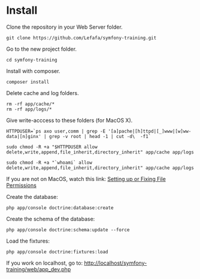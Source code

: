 Install
========================

Clone the repository in your Web Server folder.
```
git clone https://github.com/Lefafa/symfony-training.git
```
Go to the new project folder.
```
cd symfony-training
```
Install with composer.
```
composer install
```
Delete cache and log folders.
```
rm -rf app/cache/*
rm -rf app/logs/*
```
Give write-acccess to these folders (for MacOS X).
```
HTTPDUSER=`ps axo user,comm | grep -E '[a]pache|[h]ttpd|[_]www|[w]ww-data|[n]ginx' | grep -v root | head -1 | cut -d\  -f1`
```
```
sudo chmod -R +a "$HTTPDUSER allow delete,write,append,file_inherit,directory_inherit" app/cache app/logs
```
```
sudo chmod -R +a "`whoami` allow delete,write,append,file_inherit,directory_inherit" app/cache app/logs
```
If you are not on MacOS, watch this link: [Setting up or Fixing File Permissions][1]

Create the database:
```
php app/console doctrine:database:create
```
Create the schema of the database:
```
php app/console doctrine:schema:update --force
```
Load the fixtures:
```
php app/console doctrine:fixtures:load
```
If you work on localhost, go to: [http://localhost/symfony-training/web/app_dev.php][2]


[1]: http://symfony.com/doc/current/setup/file_permissions.html
[2]: http://localhost/symfony-training/web/app_dev.php
